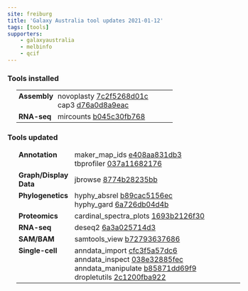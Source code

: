 ```yaml
---
site: freiburg
title: 'Galaxy Australia tool updates 2021-01-12'
tags: [tools]
supporters:
    - galaxyaustralia
    - melbinfo
    - qcif
---
```



<style>
  table {
    width: 100%;
    margin: 10px 20px;
  }
  table th {
    display: none;
  }
  td {
    padding: 3px 5px;
  }
  tr td:nth-child(1) {
    vertical-align: top;
    width: 25%;
  }
</style>

### Tools installed

| Section | Tool |
|---------|-----|
| **Assembly** | novoplasty [7c2f5268d01c](https://toolshed.g2.bx.psu.edu/view/iuc/novoplasty/7c2f5268d01c)<br/>cap3 [d76a0d8a9eac](https://toolshed.g2.bx.psu.edu/view/artbio/cap3/d76a0d8a9eac) |
| **RNA-seq** | mircounts [b045c30fb768](https://toolshed.g2.bx.psu.edu/view/artbio/mircounts/b045c30fb768) |

### Tools updated

| Section | Tool |
|---------|-----|
| **Annotation** | maker_map_ids [e408aa831db3](https://toolshed.g2.bx.psu.edu/view/iuc/maker_map_ids/e408aa831db3)<br/>tbprofiler [037a11682176](https://toolshed.g2.bx.psu.edu/view/iuc/tbprofiler/037a11682176) |
| **Graph/Display Data** | jbrowse [8774b28235bb](https://toolshed.g2.bx.psu.edu/view/iuc/jbrowse/8774b28235bb) |
| **Phylogenetics** | hyphy_absrel [b89cac5156ec](https://toolshed.g2.bx.psu.edu/view/iuc/hyphy_absrel/b89cac5156ec)<br/>hyphy_gard [6a726db04d4b](https://toolshed.g2.bx.psu.edu/view/iuc/hyphy_gard/6a726db04d4b) |
| **Proteomics** | cardinal_spectra_plots [1693b2126f30](https://toolshed.g2.bx.psu.edu/view/galaxyp/cardinal_spectra_plots/1693b2126f30) |
| **RNA-seq** | deseq2 [6a3a025714d3](https://toolshed.g2.bx.psu.edu/view/iuc/deseq2/6a3a025714d3) |
| **SAM/BAM** | samtools_view [b72793637686](https://toolshed.g2.bx.psu.edu/view/iuc/samtools_view/b72793637686) |
| **Single-cell** | anndata_import [cfc3f5a57dc6](https://toolshed.g2.bx.psu.edu/view/iuc/anndata_import/cfc3f5a57dc6)<br/>anndata_inspect [038e32885fec](https://toolshed.g2.bx.psu.edu/view/iuc/anndata_inspect/038e32885fec)<br/>anndata_manipulate [b85871dd69f9](https://toolshed.g2.bx.psu.edu/view/iuc/anndata_manipulate/b85871dd69f9)<br/>dropletutils [2c1200fba922](https://toolshed.g2.bx.psu.edu/view/iuc/dropletutils/2c1200fba922) |
